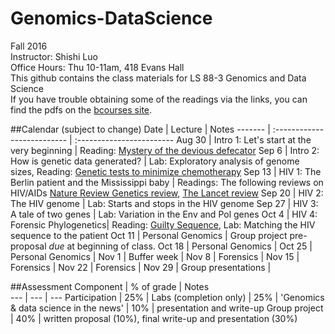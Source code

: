 # Genomics-DataScience
Fall 2016  
Instructor: Shishi Luo  
Office Hours: Thu 10-11am, 418 Evans Hall  
This github contains the class materials for LS 88-3 Genomics and Data Science  
If you have trouble obtaining some of the readings via the links, you can find the pdfs on the [bcourses site](https://bcourses.berkeley.edu/courses/1455335/files).  


##Calendar (subject to change)
Date  |  Lecture  |   Notes
------- | :-------------------------- | :------------------------
Aug 30 | Intro 1: Let's start at the very beginning | Reading: [Mystery of the devious defecator](http://www.nytimes.com/2015/06/02/health/devious-defecator-case-tests-genetics-law.html?_r=0)
Sep 6 | Intro 2: How is genetic data generated? | Lab: Exploratory analysis of genome sizes, Reading: [Genetic tests to minimize chemotherapy](https://www.ucsf.edu/news/2016/08/403976/some-breast-cancer-patients-low-genetic-risk-could-skip-chemotherapy-study-finds)
Sep 13 | HIV 1: The Berlin patient and the Mississippi baby | Readings: The following reviews on HIV/AIDs [Nature Review Genetics review](http://www.nature.com/nrmicro/journal/v11/n12/full/nrmicro3132.html), [The Lancet review](http://www.thelancet.com/journals/lancet/article/PIIS0140-6736(14)60164-1/fulltext) 
Sep 20 | HIV 2: The HIV genome | Lab: Starts and stops in the HIV genome
Sep 27 | HIV 3: A tale of two genes | Lab: Variation in the Env and Pol genes
Oct 4 | HIV 4: Forensic Phylogenetics| Reading: [Guilty Sequence](http://www.genomenewsnetwork.org/articles/01_03/hiv.shtml), Lab: Matching the HIV sequence to the patient
Oct 11 | Personal Genomics  | Group project pre-proposal *due* at beginning of class.
Oct 18 | Personal Genomics |
Oct 25 | Personal Genomics | 
Nov 1 | Buffer week | 
Nov 8 | Forensics  | 
Nov 15 | Forensics | 
Nov 22 | Forensics | 
Nov 29 | Group presentations | 

##Assessment
Component  |  % of grade | Notes  
 --- | --- | ---
Participation | 25% | 
Labs (completion only) | 25% |
'Genomics & data science in the news' | 10% | presentation and write-up
Group project | 40% | written proposal (10%), final write-up and presentation (30%)